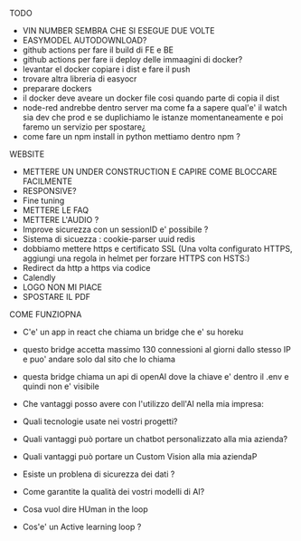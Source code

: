 TODO

- VIN NUMBER SEMBRA CHE SI ESEGUE DUE VOLTE
- EASYMODEL AUTODOWNLOAD?
- github actions per fare il build di FE e BE
- github actions per fare ii deploy delle immaagini di docker?
- levantar el docker copiare i dist e fare il push
- trovare altra libreria di easyocr
- preparare dockers
- il docker deve aveare un docker file cosi quando parte di copia il dist
- node-red andrebbe dentro server ma come fa a sapere qual'e' il watch sia dev che prod e se duplichiamo le istanze momentaneamente e poi faremo un servizio per spostare¿
- come fare un npm install in python mettiamo dentro npm ?

WEBSITE

- METTERE UN UNDER CONSTRUCTION E CAPIRE COME BLOCCARE FACILMENTE
- RESPONSIVE?
- Fine tuning
- METTERE LE FAQ
- METTERE L'AUDIO ?
- Improve sicurezza con un sessionID e' possibile ?
- Sistema di sicuezza : cookie-parser uuid redis
- dobbiamo mettere https e certificato SSL (Una volta configurato HTTPS, aggiungi una regola in helmet per forzare HTTPS con HSTS:)
- Redirect da http a https via codice
- Calendly
- LOGO NON MI PIACE
- SPOSTARE IL PDF

COME FUNZIOPNA

- C'e' un app in react che chiama un bridge che e' su horeku
- questo bridge accetta massimo 130 connessioni al giorni dallo stesso IP e puo' andare solo dal sito che lo chiama
- questa bridge chiama un api di openAI dove la chiave e' dentro il .env e quindi non e' visibile

- Che vantaggi posso avere con l'utilizzo dell'AI nella mia impresa:
- Quali tecnologie usate nei vostri progetti?
- Quali vantaggi può portare un chatbot personalizzato alla mia azienda?
- Quali vantaggi può portare un Custom Vision alla mia aziendaP
- Esiste un problena di sicurezza dei dati ?
- Come garantite la qualità dei vostri modelli di AI?
- Cosa vuol dire HUman in the loop
- Cos'e' un Active learning loop ?

